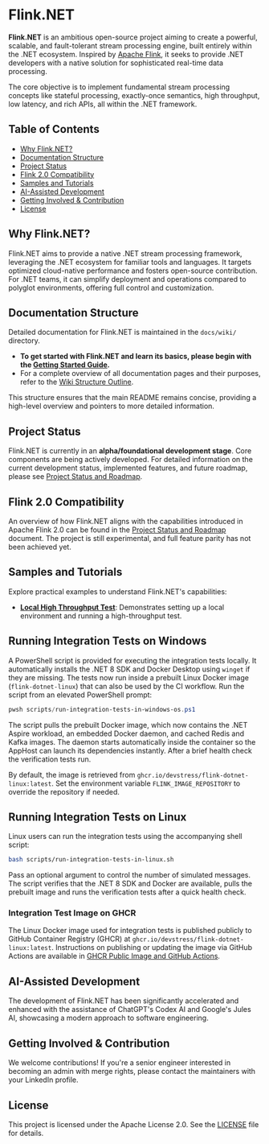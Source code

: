# Flink.NET

**Flink.NET** is an ambitious open-source project aiming to create a powerful, scalable, and fault-tolerant stream processing engine, built entirely within the .NET ecosystem. Inspired by [Apache Flink](https://flink.apache.org/), it seeks to provide .NET developers with a native solution for sophisticated real-time data processing.

The core objective is to implement fundamental stream processing concepts like stateful processing, exactly-once semantics, high throughput, low latency, and rich APIs, all within the .NET framework.

## Table of Contents
- [Why Flink.NET?](#why-flinknet)
- [Documentation Structure](#documentation-structure)
- [Project Status](#project-status)
- [Flink 2.0 Compatibility](#flink-20-compatibility)
- [Samples and Tutorials](#samples-and-tutorials)
- [AI-Assisted Development](#ai-assisted-development)
- [Getting Involved & Contribution](#getting-involved--contribution)
- [License](#license)

## Why Flink.NET?

Flink.NET aims to provide a native .NET stream processing framework, leveraging the .NET ecosystem for familiar tools and languages. It targets optimized cloud-native performance and fosters open-source contribution. For .NET teams, it can simplify deployment and operations compared to polyglot environments, offering full control and customization.

## Documentation Structure

Detailed documentation for Flink.NET is maintained in the `docs/wiki/` directory.

*   **To get started with Flink.NET and learn its basics, please begin with the [Getting Started Guide](./docs/wiki/Getting-Started.md).**
*   For a complete overview of all documentation pages and their purposes, refer to the [Wiki Structure Outline](./docs/wiki/Wiki-Structure-Outline.md).

This structure ensures that the main README remains concise, providing a high-level overview and pointers to more detailed information.

## Project Status

Flink.NET is currently in an **alpha/foundational development stage**. Core components are being actively developed.
For detailed information on the current development status, implemented features, and future roadmap, please see [Project Status and Roadmap](./docs/wiki/Project-Status-And-Roadmap.md).

## Flink 2.0 Compatibility

An overview of how Flink.NET aligns with the capabilities introduced in Apache Flink 2.0 can be found in the [Project Status and Roadmap](./docs/wiki/Project-Status-And-Roadmap.md#flink-20-compatibility) document. The project is still experimental, and full feature parity has not been achieved yet.

## Samples and Tutorials

Explore practical examples to understand Flink.NET's capabilities:

*   **[Local High Throughput Test](./docs/wiki/Sample-Local-High-Throughput-Test.md)**: Demonstrates setting up a local environment and running a high-throughput test.

## Running Integration Tests on Windows

A PowerShell script is provided for executing the integration tests locally. It automatically installs the .NET 8 SDK and Docker Desktop using `winget` if they are missing. The tests now run inside a prebuilt Linux Docker image (`flink-dotnet-linux`) that can also be used by the CI workflow. Run the script from an elevated PowerShell prompt:

```powershell
pwsh scripts/run-integration-tests-in-windows-os.ps1
```

The script pulls the prebuilt Docker image, which now contains the .NET Aspire workload, an embedded Docker daemon, and cached Redis and Kafka images. The daemon starts automatically inside the container so the AppHost can launch its dependencies instantly. After a brief health check the verification tests run.

By default, the image is retrieved from `ghcr.io/devstress/flink-dotnet-linux:latest`. Set the environment variable `FLINK_IMAGE_REPOSITORY` to override the repository if needed.

## Running Integration Tests on Linux

Linux users can run the integration tests using the accompanying shell script:

```bash
bash scripts/run-integration-tests-in-linux.sh
```

Pass an optional argument to control the number of simulated messages. The script verifies that the .NET 8 SDK and Docker are available, pulls the prebuilt image and runs the verification tests after a quick health check.

### Integration Test Image on GHCR

The Linux Docker image used for integration tests is published publicly to GitHub Container Registry (GHCR) at `ghcr.io/devstress/flink-dotnet-linux:latest`. Instructions on publishing or updating the image via GitHub Actions are available in [GHCR Public Image and GitHub Actions](./docs/wiki/GHCR-Tokens.md).

## AI-Assisted Development
The development of Flink.NET has been significantly accelerated and enhanced with the assistance of ChatGPT's Codex AI and Google's Jules AI, showcasing a modern approach to software engineering.

## Getting Involved & Contribution

We welcome contributions! If you're a senior engineer interested in becoming an admin with merge rights, please contact the maintainers with your LinkedIn profile.

## License

This project is licensed under the Apache License 2.0. See the [LICENSE](LICENSE) file for details.
